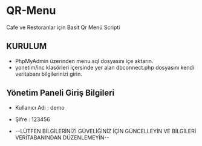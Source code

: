 # QR-Menu
Cafe ve Restoranlar için Basit Qr Menü Scripti

## KURULUM
- PhpMyAdmin üzerinden menu.sql dosyasını içe aktarın.
- yonetim/inc klasörleri içersinde yer alan dbconnect.php dosyasını kendi veritabanı bilgilerinizi girin.


## Yönetim Paneli Giriş Bilgileri
- Kullanıcı Adı : demo
- Şifre : 123456

- --LÜTFEN BİLGİLERİNİZİ GÜVELİĞİNİZ İÇİN GÜNCELLEYİN VE BİLGİLERİ VERİTABANINDAN DÜZENLEMEYİN--
